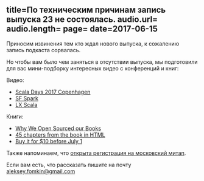 title=По техническим причинам запись выпуска 23 не состоялась.
audio.url=
audio.length=
page=
date=2017-06-15
----

Приносим извинения тем кто ждал нового выпуска, к сожалению запись подкаста сорвалась.

Но чтобы вам было чем заняться в отсутствии выпуска, мы подготовили для вас мини-подборку интересных видео с конференций и книг:

Видео:

  - [Scala Days 2017 Copenhagen](https://www.youtube.com/playlist?list=PLLMLOC3WM2r5Ei2mnSHCD-ZD04AXovttL)  
  - [SF Spark](https://www.youtube.com/playlist?list=PLNESult6cnOlunFvAw-ROSkXsV4UrKjuy)  
  - [LX Scala](https://www.youtube.com/playlist?list=PLTx-VKTe8yLx3AxDgbRBM3BjdRwf3rOdY)


Книги:

  - [Why We Open Sourced our Books](http://underscore.io/blog/posts/2017/05/29/why-we-open-sourced-our-books.html)
  - [45 chapters from the book in HTML](http://alvinalexander.com/scala/fp-book/learning-functional-programming-in-scala )
  - [Buy it for $10 before July 1](https://gumroad.com/l/lfpis)


Также напоминаем, что [oткрыта регистрация на московский митап](https://www.meetup.com/Scala-Moscow/events/240660639/). 

Если вам есть, что рассказать пишите на почту [aleksey.fomkin@gmail.com](mailto:aleksey.fomkin@gmail.com)
